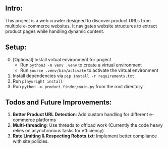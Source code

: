 ## Intro:

This project is a web crawler designed to discover product URLs from multiple e-commerce websites.
It navigates website structures to extract product pages while handling dynamic content.

## Setup:

0. [Optional] Install virtual environment for project
   * Run `python3 -m venv .venv` to create a virtual environment
   * Run `source .venv/bin/activate` to activate the virtual environment
1. Install dependencies via `pip install -r requirements.txt`
2. Run `playwright install`
3. Run `python -u product_finder/main.py` from the root directory

## Todos and Future Improvements:
1. **Better Product URL Detection**: Add custom handling for different e-commerce platforms
2. **Multi-threading**: Use threads to offload work (Currently the code heavy relies on asynchronous tasks for efficiency)
3. **Rate Limiting & Respecting Robots.txt**: Implement better compliance with site policies.
